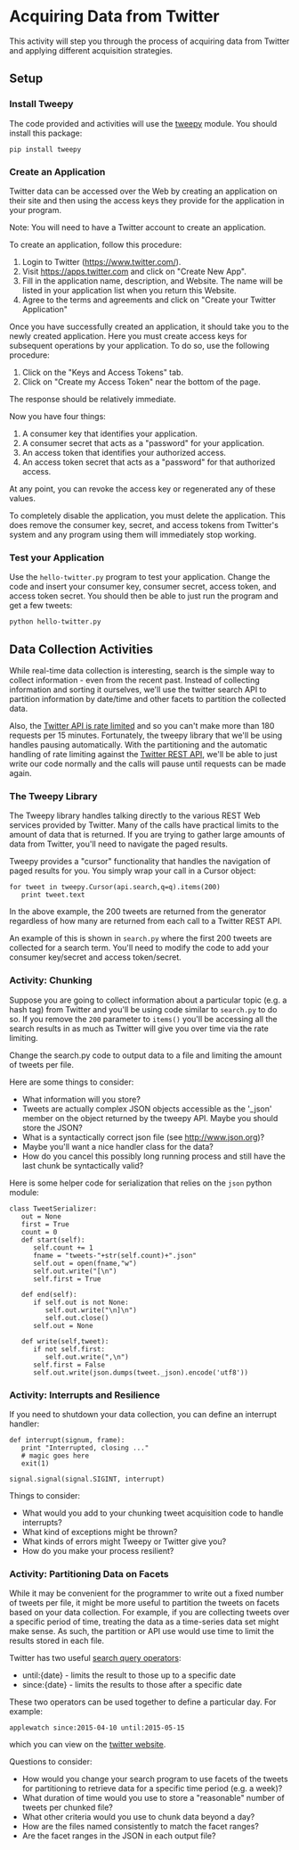 # Acquiring Data from Twitter #

This activity will step you through the process of acquiring data from Twitter and applying different acquisition strategies.

## Setup ##

### Install Tweepy ###

The code provided and activities will use the [tweepy](https://github.com/tweepy/tweepy) module.  You should install this package:

    pip install tweepy

### Create an Application ###

Twitter data can be accessed over the Web by creating an application on their site and then using the access keys
they provide for the application in your program.  

Note: You will need to have a Twitter account to create an application.

To create an application, follow this procedure:

 1. Login to Twitter (https://www.twitter.com/).
 2. Visit https://apps.twitter.com and click on "Create New App".
 3. Fill in the application name, description, and Website.  The name will be listed in your application list when you return this Website.
 4. Agree to the terms and agreements and click on "Create your Twitter Application"
 
Once you have successfully created an application, it should take you to the newly created application.  Here you must create access keys for 
subsequent operations by your application.  To do so, use the following procedure:

 1. Click on the "Keys and Access Tokens" tab.
 2. Click on "Create my Access Token" near the bottom of the page.
 
The response should be relatively immediate.

Now you have four things:

 1. A consumer key that identifies your application.
 2. A consumer secret that acts as a "password" for your application.
 3. An access token that identifies your authorized access.
 4. An access token secret that acts as a "password" for that authorized access.
 
At any point, you can revoke the access key or regenerated any of these values.
 
To completely disable the application, you must delete the application.  This does remove the consumer key, secret, and access tokens from
Twitter's system and any program using them will immediately stop working.
 
### Test your Application ###
 
Use the `hello-twitter.py` program to test your application.  Change the code and insert your consumer key, consumer secret, access token, and 
access token secret.  You should then be able to just run the program and get a few tweets:

    python hello-twitter.py 
    
## Data Collection Activities ##

While real-time data collection is interesting, search is the simple way to 
collect information - even from the recent past.  Instead of collecting information and sorting it ourselves, we'll use 
the twitter search API to partition information by date/time and other facets to partition the collected data.

Also, the [Twitter API is rate limited](https://dev.twitter.com/rest/public/rate-limiting) and so you can't make more than 
180 requests per 15 minutes.  Fortunately, the tweepy library that we'll be using handles pausing automatically.  With the 
partitioning and the automatic handling of rate limiting against the [Twitter REST API](https://dev.twitter.com/rest/public), 
we'll be able to just write our code normally and the calls will pause until requests can be made again.

### The Tweepy Library ###

The Tweepy library handles talking directly to the various REST Web services provided by Twitter.  Many of the calls
have practical limits to the amount of data that is returned.  If you are trying to gather large amounts of data from
Twitter, you'll need to navigate the paged results.

Tweepy provides a "cursor" functionality that handles the navigation of paged results for you.  You simply
wrap your call in a Cursor object:

    for tweet in tweepy.Cursor(api.search,q=q).items(200)
       print tweet.text

In the above example, the 200 tweets are returned from the generator regardless of how many are returned from
each call to a Twitter REST API.

An example of this is shown in `search.py` where the first 200 tweets are collected for a search term.  You'll need to modify
the code to add your consumer key/secret and access token/secret.

### Activity: Chunking ###

Suppose you are going to collect information about a particular topic (e.g. a hash tag) from Twitter and you'll be using code
similar to `search.py` to do so.  If you remove the `200` parameter to `items()` you'll be accessing all the search results in
as much as Twitter will give you over time via the rate limiting.

Change the search.py code to output data to a file and limiting the amount of tweets per file.

Here are some things to consider:

  * What information will you store?
  * Tweets are actually complex JSON objects accessible as the '_json' member on the object returned by the tweepy API.  Maybe
    you should store the JSON?
  * What is a syntactically correct json file (see http://www.json.org)?
  * Maybe you'll want a nice handler class for the data?
  * How do you cancel this possibly long running process and still have the last chunk be syntactically valid?
  
Here is some helper code for serialization that relies on the `json` python module:

    class TweetSerializer:
       out = None
       first = True
       count = 0
       def start(self):
          self.count += 1
          fname = "tweets-"+str(self.count)+".json"
          self.out = open(fname,"w")
          self.out.write("[\n")
          self.first = True
          
       def end(self):
          if self.out is not None:
             self.out.write("\n]\n")
             self.out.close()
          self.out = None
       
       def write(self,tweet):
          if not self.first:
             self.out.write(",\n")
          self.first = False
          self.out.write(json.dumps(tweet._json).encode('utf8'))
      
### Activity: Interrupts and Resilience ###

If you need to shutdown your data collection, you can define an interrupt handler:

    def interrupt(signum, frame):
       print "Interrupted, closing ..."
       # magic goes here
       exit(1)

    signal.signal(signal.SIGINT, interrupt)

Things to consider:

  * What would you add to your chunking tweet acquisition code to handle interrupts?
  * What kind of exceptions might be thrown?
  * What kinds of errors might Tweepy or Twitter give you?
  * How do you make your process resilient?

  
### Activity: Partitioning Data on Facets ###

While it may be convenient for the programmer to write out a fixed number of tweets per file, it might be more
useful to partition the tweets on facets based on your data collection.  For example, if you are collecting tweets over
a specific period of time, treating the data as a time-series data set might make sense.  As such, the partition or API use
would use time to limit the results stored in each file.

Twitter has two useful [search query operators](https://dev.twitter.com/rest/public/search):

  * until:{date} - limits the result to those up to a specific date
  * since:{date} - limits the results to those after a specific date
  
These two operators can be used together to define a particular day.  For example: 

    applewatch since:2015-04-10 until:2015-05-15
    
which you can view on the [twitter website](https://twitter.com/search?q=applewatch%20since%3A2015-04-10%20until%3A2015-05-15).

Questions to consider:

 * How would you change your search program to use facets of the tweets for partitioning to retrieve data for a specific time period (e.g. a week)?
 * What duration of time would you use to store a "reasonable" number of tweets per chunked file?
 * What other criteria would you use to chunk data beyond a day?
 * How are the files named consistently to match the facet ranges?
 * Are the facet ranges in the JSON in each output file?


